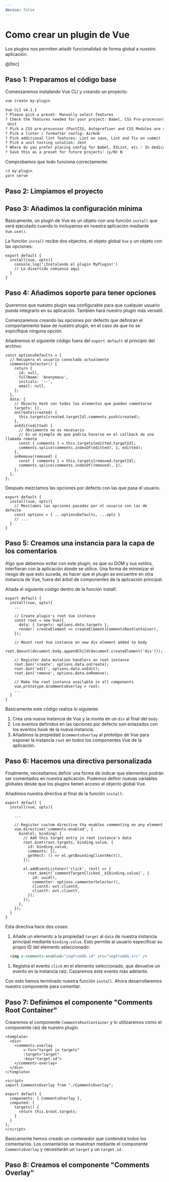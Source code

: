 ```yaml
---
device: false
---
```


# Como crear un plugin de Vue

Los plugins nos permiten añadir funcionalidad de forma global a nuestro aplicación.

@[toc]

## Paso 1: Preparamos el código base

Comenzaremos instalando Vue CLI y creando un proyecto:

```bash
vue create my-plugin

Vue CLI v4.1.1
? Please pick a preset: Manually select features
? Check the features needed for your project: Babel, CSS Pre-processors, Linter,
 Unit
? Pick a CSS pre-processor (PostCSS, Autoprefixer and CSS Modules are supported by default): Sass/SCSS (with dart-sass)
? Pick a linter / formatter config: Airbnb
? Pick additional lint features: Lint on save, Lint and fix on commit
? Pick a unit testing solution: Jest
? Where do you prefer placing config for Babel, ESLint, etc.? In dedicated config files
? Save this as a preset for future projects? (y/N) N
```

Comprobamos que todo funciona correctamente:

```bash
cd my-plugin
yarn serve
```


## Paso 2: Limpiamos el proyecto

## Paso 3: Añadimos la configuración mínima

Basicamente, un plugin de Vue es un objeto con una función `install` que será ejecutado cuando lo incluyamos en nuestra aplicación mediante `Vue.use()`.

La función `install` recibe dos objectos, el objeto global `Vue` y un objeto con las opciones:

```js[index.js]
export default {
  install(vue, opts){
    console.log('¡Instalando el plugin MyPlugin!')
    // Lo divertido comienza aquí
  }
}
```

## Paso 4: Añadimos soporte para tener opciones

Queremos que nuestro plugin sea configurable para que cualquier usuario pueda integrarlo en su aplicación. También hará nuestro plugin más versatil.

Comenzaremos creando las opciones por defecto que definiran el comportamiento base de nuestro plugin, en el caso de que no se espicifique ninguna opción.

Añadiremos el siguiente código fuera del `export default` al principio del archivo:

```js[index.js]
const optionsDefaults = {
  // Recupera el usuario conectado actualmente
  commenterSelector() {
    return {
      id: null,
      fullName: 'Anonymous',
      initials: '--',
      email: null,
    };
  },
  data: {
    // Objecto Hash con todos los elementos que pueden comentarse
    targets: {},
    onCreate(created) {
      this.targets[created.targetId].comments.push(created);
    },
    onEdit(editted) {
      // Obviamente no es necesario
      // Es un ejemplo de que podría hacerse en el callback de una llamada remota
      const { comments } = this.targets[editted.targetId];
      comments.splice(comments.indexOf(editted), 1, editted);
    },
    onRemove(removed) {
      const { comments } = this.targets[removed.targetId];
      comments.splice(comments.indexOf(removed), 1);
    },
  },
};
```

Después mezclamos las opciones por defecto con las que pasa el usuario.

```js[index.js]
export default {
  install(vue, opts){
    // Mezclamos las opciones pasadas por el usuario con las de defecto
    const options = { ...optionsDefaults, ...opts }
    // ...
  }
}
```

## Paso 5: Creamos una instancia para la capa de los comentarios

Algo que debemos evitar con este plugin, es que su DOM y sus estilos, interfieran con la aplicación donde se utilice. Una forma de minimizar el riesgo de que esto suceda, es hacer que el plugin se encuentre en otra instancia de Vue, fuera del árbol de componentes de la aplicación principal.

Añada el siguiente código dentro de la función install:

```js[index.js]
export default {
  install(vue, opts){
    ...

    // Create plugin's root Vue instance
    const root = new Vue({
      data: { targets: options.data.targets },
      render: createElement => createElement(CommentsRootContainer),
    });

    // Mount root Vue instance on new div element added to body
    root.$mount(document.body.appendChild(document.createElement('div')));

    // Register data mutation handlers on root instance
    root.$on('create', options.data.onCreate);
    root.$on('edit', options.data.onEdit);
    root.$on('remove', options.data.onRemove);

    // Make the root instance available in all components
    vue.prototype.$commentsOverlay = root;
    ...
  }
}
```

Basicamente este código realiza lo siguiente:

1. Crea una nueva instancia de Vue y la monta en un `div` al final del `body`.
1. Los eventos definidos en las opciones por defecto son enlazados con los eventos hook de la nueva instancia.
1. Añadimos la propiedad `$commentsOverlay` al prototipo de Vue para exponer la instancia `root` en todos los componentes Vue de la aplicación.

## Paso 6: Hacemos una directiva personalizada

Finalmente, necesitamos definir una forma de indicar que elementos podrán ser comentados en nuestra aplicación. Podemos definir nuevas variables globales desde que los plugins tienen acceso al objecto global Vue.

Añadimos nuestra directiva al final de la función `install`:

```js[index.js]
export default {
  install(vue, opts){

    ...

    // Register custom directive tha enables commenting on any element
    vue.directive('comments-enabled', {
      bind(el, binding) {
        // Add this target entry in root instance's data
        root.$set(root.targets, binding.value, {
          id: binding.value,
          comments: [],
          getRect: () => el.getBoundingClientRect(),
        });

        el.addEventListener('click', (evt) => {
          root.$emit(`commentTargetClicked__${binding.value}`, {
            id: uuid(),
            commenter: options.commenterSelector(),
            clientX: evt.clientX,
            clientY: evt.clientY,
          });
        });
      },
    });
  }
}
```

Esta directiva hace dos cosas:

1. Añade un elemento a la propiedad `target` al `data` de nuestra instancia principal mediante `binding.value`. Esto permite al usuario especificar su propio ID del elemento seleccionado:

  ```html
    <img v-comments-enabled="imgFromDb.id" src="imgFromDb.src" />
  ```

1. Registra el evento `click` en el elemento seleccionado, que devuelve un evento en la instancia raíz. Cazaremos este evento más adelante.

Con esto hemos terminado nuestra función `install`. Ahora desarrollaremos nuestro componente para comentar.

## Paso 7: Definimos el componente "Comments Root Container"

Crearemos el componente `CommentsRootContainer` y lo utilizaremos como el componente raíz de nuestro plugin.

```js[CommentsRootContainer.vue]
<template>
  <div>
    <comments-overlay
        v-for="target in targets"
        :target="target"
        :key="target.id">
    </comments-overlay>
  </div>
</template>

<script>
import CommentsOverlay from "./CommentsOverlay";

export default {
  components: { CommentsOverlay },
  computed: {
    targets() {
      return this.$root.targets;
    }
  }
};
</script>
```

Basicamente hemos creado un contenedor que contendrá todos los comentarios. Los comentarios se muestran mediante el componente `CommentsOverlay` y necesitarán un `target` y un `target.id`.

## Paso 8: Creamos el componente "Comments Overlay"
